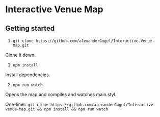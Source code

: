 Interactive Venue Map
=====================

Getting started
---------------

1. `git clone https://github.com/alexanderGugel/Interactive-Venue-Map.git`

  Clone it down.

1. `npm install`

  Install dependencies.

2. `npm run watch`

  Opens the map and compiles and watches main.styl.

One-liner: `git clone https://github.com/alexanderGugel/Interactive-Venue-Map.git && npm install && npm run watch`
